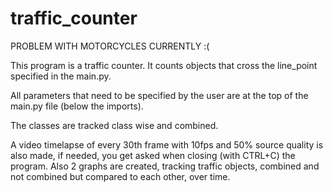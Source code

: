 # traffic_counter

PROBLEM WITH MOTORCYCLES CURRENTLY :(

This program is a traffic counter. It counts objects that cross the line_point specified in the main.py.

All parameters that need to be specified by the user are at the top of the main.py file (below the imports).

The classes are tracked class wise and combined.

A video timelapse of every 30th frame with 10fps and 50% source quality is also made, if needed, you get asked when closing (with CTRL+C) the program.
Also 2 graphs are created, tracking traffic objects, combined and not combined but compared to each other, over time.
